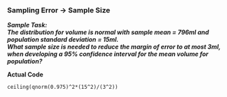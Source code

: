 ### Sampling Error &#8594; Sample Size
**_Sample Task:</br>
The distribution for volume is normal with sample mean = 796ml and population standard deviation = 15ml.</br>
What sample size is needed to reduce the margin of error to at most 3ml, when developing a 95% confidence interval for the mean volume for population?_**

**Actual Code**
```
ceiling(qnorm(0.975)^2*(15^2)/(3^2))
```
